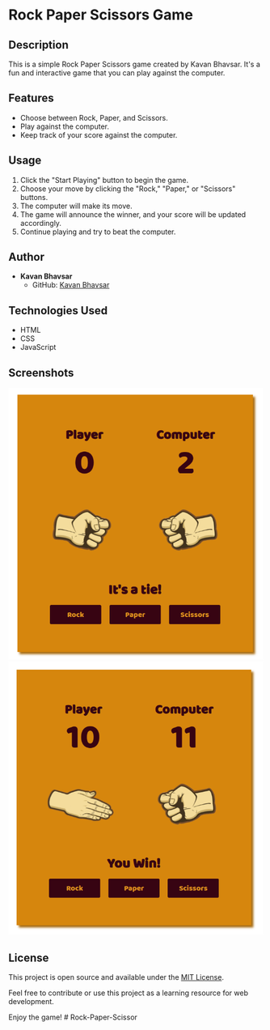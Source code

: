 # Rock Paper Scissors Game

## Description
This is a simple Rock Paper Scissors game created by Kavan Bhavsar. It's a fun and interactive game that you can play against the computer.

## Features
- Choose between Rock, Paper, and Scissors.
- Play against the computer.
- Keep track of your score against the computer.

## Usage
1. Click the "Start Playing" button to begin the game.
2. Choose your move by clicking the "Rock," "Paper," or "Scissors" buttons.
3. The computer will make its move.
4. The game will announce the winner, and your score will be updated accordingly.
5. Continue playing and try to beat the computer.

## Author
- **Kavan Bhavsar**
  - GitHub: [Kavan Bhavsar](https://github.com/kavanbhavsar35)

## Technologies Used
- HTML
- CSS
- JavaScript

## Screenshots
![](assets/imgs/ss2.png)
![](assets/imgs/ss1.png)

## License
This project is open source and available under the [MIT License](LICENSE.txt).

Feel free to contribute or use this project as a learning resource for web development.

Enjoy the game!
#   R o c k - P a p e r - S c i s s o r 
 
 